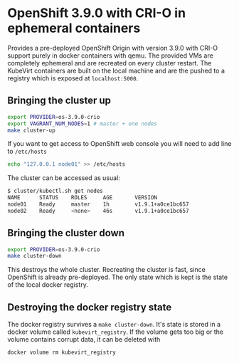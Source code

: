 # OpenShift 3.9.0 with CRI-O in ephemeral containers

Provides a pre-deployed OpenShift Origin with version 3.9.0 with CRI-O support purely in docker
containers with qemu. The provided VMs are completely ephemeral and are
recreated on every cluster restart. The KubeVirt containers are built on the
local machine and are the pushed to a registry which is exposed at
`localhost:5000`.

## Bringing the cluster up

```bash
export PROVIDER=os-3.9.0-crio
export VAGRANT_NUM_NODES=1 # master + one nodes
make cluster-up
```

If you want to get access to OpenShift web console you will need to add line to `/etc/hosts`
```bash
echo "127.0.0.1 node01" >> /etc/hosts
```

The cluster can be accessed as usual:

```bash
$ cluster/kubectl.sh get nodes
NAME      STATUS    ROLES     AGE       VERSION
node01    Ready     master    1h        v1.9.1+a0ce1bc657
node02    Ready     <none>    46s       v1.9.1+a0ce1bc657
```

## Bringing the cluster down

```bash
export PROVIDER=os-3.9.0-crio
make cluster-down
```

This destroys the whole cluster. Recreating the cluster is fast, since OpenShift
is already pre-deployed. The only state which is kept is the state of the local
docker registry.

## Destroying the docker registry state

The docker registry survives a `make cluster-down`. It's state is stored in a
docker volume called `kubevirt_registry`. If the volume gets too big or the
volume contains corrupt data, it can be deleted with

```bash
docker volume rm kubevirt_registry
```
